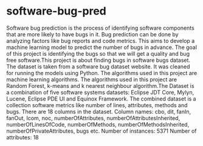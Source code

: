 # software-bug-pred
Software bug prediction is the process of identifying software components that are more likely to have bugs in it. Bug prediction can be done by analyzing factors like bug reports and code metrics. This aims to develop a machine learning model to predict the number of bugs in advance. The goal of this project is identifying the bugs so that we will get a quality and bug free software.This project is about finding bugs in software bugs dataset. The dataset is taken from a software bug dataset website. It was cleaned for running the models using Python. The algorithms used in this project are machine learning algorithms. The algorithms used in this project are Random Forest, k-means and k nearest neighbour algorithm.The Dataset is a combination of five software systems datasets: Eclipse JDT Core, Mylyn, Lucene, Eclipse PDE UI and Equinox Framework. The combined dataset is a collection software metrics like number of lines, attributes, methods and bugs. There are 18 columns in the dataset. Column names: cbo, dit, fanIn, fanOut, Icom, noc, numberOfAttributes, numberOfAttributesInherited, numberOfLinesOfCode, numberOfMethods, numberOfMethodsInherited, numberOfPrivateAttributes, bugs etc.
	Number of instances: 5371
	Number of attributes: 18
